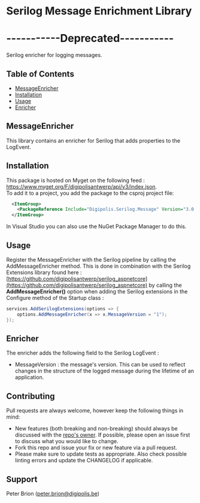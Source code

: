 # Serilog Message Enrichment Library

# -----------Deprecated-----------

Serilog enricher for logging messages.

## Table of Contents

<!-- START doctoc generated TOC please keep comment here to allow auto update -->
<!-- DON'T EDIT THIS SECTION, INSTEAD RE-RUN doctoc TO UPDATE -->


- [MessageEnricher](#messageenricher)
- [Installation](#installation)
- [Usage](#usage)
- [Enricher](#enricher)

<!-- END doctoc generated TOC please keep comment here to allow auto update -->

## MessageEnricher

This library contains an enricher for Serilog that adds properties to the LogEvent.

## Installation

This package is hosted on Myget on the following feed : https://www.myget.org/F/digipolisantwerp/api/v3/index.json.  
To add it to a project, you add the package to the csproj project file:

```xml
  <ItemGroup>
    <PackageReference Include="Digipolis.Serilog.Message" Version="3.0.0" />
  </ItemGroup>
``` 

In Visual Studio you can also use the NuGet Package Manager to do this.

## Usage

Register the MessageEnricher with the Serilog pipeline by calling the AddMessageEnricher method. This is done in combination with the Serilog Extensions library 
found here : [https://github.com/digipolisantwerp/serilog_aspnetcore](https://github.com/digipolisantwerp/serilog_aspnetcore) by calling the **AddMessageEnricher()** option 
when adding the Serilog extensions in the Configure method of the Startup class :

```csharp
services.AddSerilogExtensions(options => {
    options.AddMessageEnricher(x => x.MessageVersion = "1");
});
```  

## Enricher

The enricher adds the following field to the Serilog LogEvent :

- MessageVersion : the message's version. This can be used to reflect changes in the structure of the logged message during the lifetime of an application.

## Contributing

Pull requests are always welcome, however keep the following things in mind:

- New features (both breaking and non-breaking) should always be discussed with the [repo's owner](#support). If possible, please open an issue first to discuss what you would like to change.
- Fork this repo and issue your fix or new feature via a pull request.
- Please make sure to update tests as appropriate. Also check possible linting errors and update the CHANGELOG if applicable.

## Support

Peter Brion (<peter.brion@digipolis.be>)
